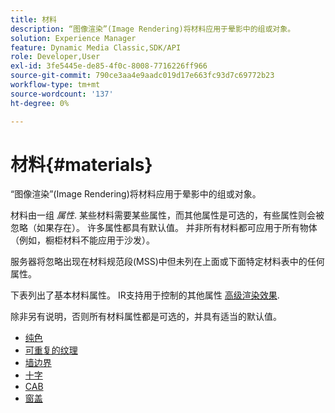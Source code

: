 ```yaml
---
title: 材料
description: “图像渲染”(Image Rendering)将材料应用于晕影中的组或对象。
solution: Experience Manager
feature: Dynamic Media Classic,SDK/API
role: Developer,User
exl-id: 3fe5445e-de85-4f0c-8008-7716226ff966
source-git-commit: 790ce3aa4e9aadc019d17e663fc93d7c69772b23
workflow-type: tm+mt
source-wordcount: '137'
ht-degree: 0%

---
```


# 材料{#materials}

“图像渲染”(Image Rendering)将材料应用于晕影中的组或对象。

材料由一组 *属性*. 某些材料需要某些属性，而其他属性是可选的，有些属性则会被忽略（如果存在）。 许多属性都具有默认值。 并非所有材料都可应用于所有物体（例如，橱柜材料不能应用于沙发）。

服务器将忽略出现在材料规范段(MSS)中但未列在上面或下面特定材料表中的任何属性。

下表列出了基本材料属性。 IR支持用于控制的其他属性 [高级渲染效果](../../../../../../ir-api/http-protocol/image-rendering-api-ref/c-ir-http-protocol-ref/c-ir-http-protocol-syntax-and-features/c-ir-advanced-render-effects/c-ir-advanced-render-effects.md#concept-bf8b6d8460244b9cacc7f4a3df4c5281).

除非另有说明，否则所有材料属性都是可选的，并具有适当的默认值。

* [纯色](r-ir-solid-colors.md)
* [可重复的纹理](r-ir-repeatable-textures.md)
* [墙边界](r-ir-wall-borders.md)
* [十字](r-ir-decals.md)
* [CAB](r-ir-cabinets.md)
* [窗盖](r-ir-window-coverings.md)
